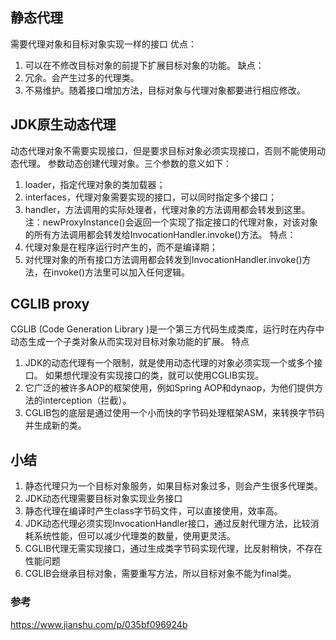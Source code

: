 ## 静态代理
需要代理对象和目标对象实现一样的接口
优点：
1. 可以在不修改目标对象的前提下扩展目标对象的功能。
缺点：
1. 冗余。会产生过多的代理类。   
2. 不易维护。随着接口增加方法，目标对象与代理对象都要进行相应修改。

## JDK原生动态代理
动态代理对象不需要实现接口，但是要求目标对象必须实现接口，否则不能使用动态代理。
参数动态创建代理对象。三个参数的意义如下：
1. loader，指定代理对象的类加载器；
2. interfaces，代理对象需要实现的接口，可以同时指定多个接口；
3. handler，方法调用的实际处理者，代理对象的方法调用都会转发到这里。
注：newProxyInstance()会返回一个实现了指定接口的代理对象，对该对象的所有方法调用都会转发给InvocationHandler.invoke()方法。
特点：
1. 代理对象是在程序运行时产生的，而不是编译期；
2. 对代理对象的所有接口方法调用都会转发到InvocationHandler.invoke()方法，在invoke()方法里可以加入任何逻辑。

## CGLIB proxy
CGLIB (Code Generation Library )是一个第三方代码生成类库，运行时在内存中动态生成一个子类对象从而实现对目标对象功能的扩展。
特点
1. JDK的动态代理有一个限制，就是使用动态代理的对象必须实现一个或多个接口。
如果想代理没有实现接口的类，就可以使用CGLIB实现。
2. 它广泛的被许多AOP的框架使用，例如Spring AOP和dynaop，为他们提供方法的interception（拦截）。
3. CGLIB包的底层是通过使用一个小而快的字节码处理框架ASM，来转换字节码并生成新的类。

## 小结
1. 静态代理只为一个目标对象服务，如果目标对象过多，则会产生很多代理类。
2. JDK动态代理需要目标对象实现业务接口
3. 静态代理在编译时产生class字节码文件，可以直接使用，效率高。
4. JDK动态代理必须实现InvocationHandler接口，通过反射代理方法，比较消耗系统性能，但可以减少代理类的数量，使用更灵活。
5. CGLIB代理无需实现接口，通过生成类字节码实现代理，比反射稍快，不存在性能问题
6. CGLIB会继承目标对象，需要重写方法，所以目标对象不能为final类。

### 参考
https://www.jianshu.com/p/035bf096924b
